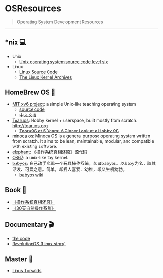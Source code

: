 # OSResources

> Operating System Development Resources

<hr>

## *nix  💻
+ Unix
    - [Unix operating system source code level six](http://v6.cuzuco.com/)
+ Linux
    - [Linux Source Code](https://github.com/torvalds/linux)
    - [The Linux Kernel Archives](https://www.kernel.org/)

## HomeBrew OS 🍺
+ [MIT xv6 project](https://pdos.csail.mit.edu/6.828/2012/xv6.html): a simple Unix-like teaching operating system
    - [source code](https://github.com/mit-pdos/xv6-public)
    - [中文文档](https://github.com/ranxian/xv6-chinese)
+ [Toaruos](https://github.com/klange/toaruos): Hobby kernel + userspace, built mostly from scratch. http://toaruos.org
    - [ToaruOS at 5 Years: A Closer Look at a Hobby OS](https://www.youtube.com/watch?v=Wp5kl-NfpM8)
+ [minoca os](https://github.com/minoca/os): Minoca OS is a general purpose
  operating system written from scratch. It aims to be lean, maintainable,
modular, and compatible with existing software. 
+ [elephant](https://github.com/elephantos/elephant): 《操作系统真相还原》源代码
+ [OS67](https://github.com/LastAvenger/OS67): a unix-like toy kernel.
+ [babyos](https://github.com/guzhoudiaoke/babyos): 自己动手实现一个玩具操作系统，名曰babyos。以baby为名，取其活泼、可爱之意。简单，却招人喜爱，幼稚，却又生机勃勃。
    + [babyos wiki](https://github.com/guzhoudiaoke/babyos/wiki)

## Book 📖
+ [《操作系统真相还原》](www.epubit.com.cn/article/465)
+ [《30天自制操作系统》](https://book.douban.com/subject/11530329/)

## Documentary 🎬
+ [the code](https://www.youtube.com/watch?v=XMm0HsmOTFI)
+ [RevolutionOS (Linux story)](https://www.youtube.com/watch?v=iBVgcjhYV2A)

## Master 👼

+ [Linus Torvalds](https://github.com/torvalds)
